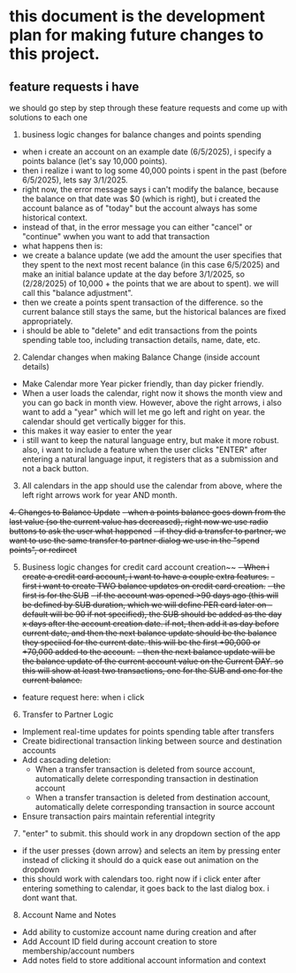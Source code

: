 # this document is the development plan for making future changes to this project.

## feature requests i have

we should go step by step through these feature requests and come up with solutions to each one 

1. business logic changes for balance changes and points spending

 - when i create an account on an example date (6/5/2025), i specify a points balance (let's say 10,000 points).
 - then i realize i want to log some 40,000 points i spent in the past (before 6/5/2025), lets say 3/1/2025.
 - right now, the error message says i can't modify the balance, because the balance on that date was $0 (which is right), but i created the account balance as of "today" but the account always has some historical context.
 - instead of that, in the error message you can either "cancel" or "continue" wwhen you want to add that transaction
 - what happens then is: 
  - we create a balance update (we add the amount the user specifies that they spent to the next most recent balance (in this case 6/5/2025) and make an initial balance update at the day before 3/1/2025, so (2/28/2025) of 10,000 + the points that we are about to spent). we will call this "balance adjustment".
  - then we create a points spent transaction of the difference. so the current balance still stays the same, but the historical balances are fixed appropriately.
- i should be able to "delete" and edit transactions from the points spending table too, including transaction details, name, date, etc.



2. Calendar changes when making Balance Change (inside account details)
 - Make Calendar more Year picker friendly, than day picker friendly.
 - When a user loads the calendar, right now it shows the month view and you can go back in month view. However, above the <left and >right arrows, i also want to add a "year" which will let me go left and right on year. the calendar should get vertically bigger for this.
 - this makes it way easier to enter the year
 - i still want to keep the natural language entry, but make it more robust. also, i want to include a feature when the user clicks "ENTER" after entering a natural language input, it registers that as a submission and not a back button.


3. All calendars in the app should use the calendar from above, where the left right arrows work for year AND month.

~~4. Changes to Balance Update~~
 ~~- when a points balance goes down from the last value (so the current value has decreased), right now we use radio buttons to ask the user what happened~~
 ~~- if they did a transfer to partner, we want to use the same transfer to partner dialog we use in the "spend points", or redirect~~ 

5. Business logic changes for credit card account creation~~
 ~~- When i create a credit card account, i want to have a couple extra features.~~
 ~~- first i want to create TWO balance updates on credit card creation.~~
 ~~- the first is for the SUB~~
  ~~- if the account was opened >90 days ago (this will be defined by SUB duration, which we will define PER card later on – default will be 90 if not specified), the SUB should be added as the day x days after the account creation date. if not, then add it as day before current date, and then the next balance update should be the balance they speciied for the current date. this will be the first +90,000 or +70,000 added to the account.~~
 ~~- then the next balance update will be the balance update of the current account value on the Current DAY. so this will show at least two transactions, one for the SUB and one for the current balance.~~
 
  - feature request here: when i click 


6. Transfer to Partner Logic
- Implement real-time updates for points spending table after transfers
- Create bidirectional transaction linking between source and destination accounts
- Add cascading deletion:
  - When a transfer transaction is deleted from source account, automatically delete corresponding transaction in destination account
  - When a transfer transaction is deleted from destination account, automatically delete corresponding transaction in source account
- Ensure transaction pairs maintain referential integrity

7. "enter" to submit. this should work in any dropdown section of the app
 - if the user presses {down arrow}  and  selects an item by pressing enter instead of clicking it should do a quick ease out animation on the dropdown
 - this should work with calendars too. right now if i click enter after entering something to calendar, it goes back to the last dialog box. i dont want that.
 

 8. Account Name and Notes
 - Add ability to customize account name during creation and after
 - Add Account ID field during account creation to store membership/account numbers
 - Add notes field to store additional account information and context